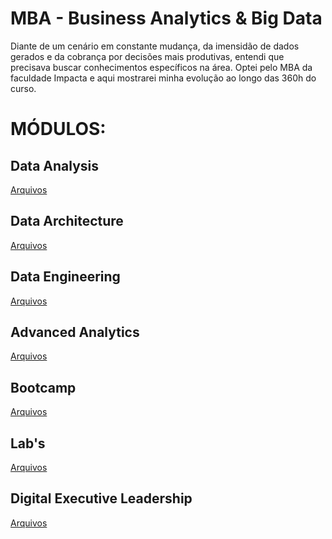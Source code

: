 # MBA - Business Analytics & Big Data

Diante de um cenário em constante mudança, da imensidão de dados gerados e da cobrança por decisões mais produtivas, entendi que precisava buscar conhecimentos específicos na área.
Optei pelo MBA da faculdade Impacta e aqui mostrarei minha evolução ao longo das 360h do curso.

# MÓDULOS:

## Data Analysis
[Arquivos](https://github.com/ThayaneMoreira/BusinessAnalytics-BigData/tree/main/Data_Analysis)
## Data Architecture
[Arquivos](https://github.com/ThayaneMoreira/BusinessAnalytics-BigData/tree/main/Data_Architecture)
## Data Engineering
[Arquivos](https://github.com/ThayaneMoreira/BusinessAnalytics-BigData/tree/main/Data_Engineering)
## Advanced Analytics
[Arquivos](https://github.com/ThayaneMoreira/BusinessAnalytics-BigData/tree/main/Advanced_Analytics)
## Bootcamp
[Arquivos](https://github.com/ThayaneMoreira/BusinessAnalytics-BigData/tree/main/Bootcamp)
## Lab's
[Arquivos](https://github.com/ThayaneMoreira/BusinessAnalytics-BigData/tree/main/Labs)
## Digital Executive Leadership
[Arquivos](https://github.com/ThayaneMoreira/BusinessAnalytics-BigData/tree/main/Digital_Executive_Leadership)









